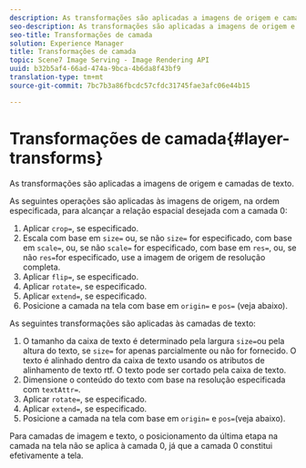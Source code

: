 ```yaml
---
description: As transformações são aplicadas a imagens de origem e camadas de texto.
seo-description: As transformações são aplicadas a imagens de origem e camadas de texto.
seo-title: Transformações de camada
solution: Experience Manager
title: Transformações de camada
topic: Scene7 Image Serving - Image Rendering API
uuid: b32b5af4-66ad-474a-9bca-4b6da8f43bf9
translation-type: tm+mt
source-git-commit: 7bc7b3a86fbcdc57cfdc31745fae3afc06e44b15

---
```



# Transformações de camada{#layer-transforms}

As transformações são aplicadas a imagens de origem e camadas de texto.

As seguintes operações são aplicadas às imagens de origem, na ordem especificada, para alcançar a relação espacial desejada com a camada 0:

1. Aplicar `crop=`, se especificado.
1. Escala com base em `size=` ou, se não `size=` for especificado, com base em `scale=`, ou, se não `scale=` for especificado, com base em `res=`, ou, se não `res=`for especificado, use a imagem de origem de resolução completa.
1. Aplicar `flip=`, se especificado.
1. Aplicar `rotate=`, se especificado.
1. Aplicar `extend=`, se especificado.
1. Posicione a camada na tela com base em `origin=` e `pos=` (veja abaixo).

As seguintes transformações são aplicadas às camadas de texto:

1. O tamanho da caixa de texto é determinado pela largura `size=`ou pela altura do texto, se `size=` for apenas parcialmente ou não for fornecido. O texto é alinhado dentro da caixa de texto usando os atributos de alinhamento de texto rtf. O texto pode ser cortado pela caixa de texto.
1. Dimensione o conteúdo do texto com base na resolução especificada com `textAttr=`.
1. Aplicar `rotate=`, se especificado.
1. Aplicar `extend=`, se especificado.
1. Posicione a camada na tela com base em `origin=` e `pos=`(veja abaixo).

Para camadas de imagem e texto, o posicionamento da última etapa na camada na tela não se aplica à camada 0, já que a camada 0 constitui efetivamente a tela.
